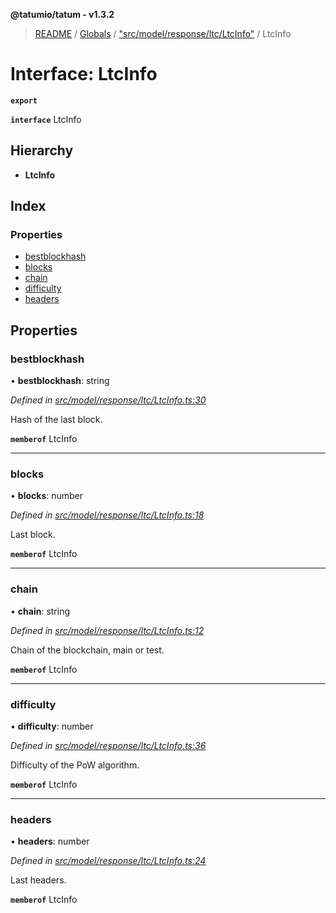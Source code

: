 **@tatumio/tatum - v1.3.2**

> [README](../README.md) / [Globals](../globals.md) / ["src/model/response/ltc/LtcInfo"](../modules/_src_model_response_ltc_ltcinfo_.md) / LtcInfo

# Interface: LtcInfo

**`export`** 

**`interface`** LtcInfo

## Hierarchy

* **LtcInfo**

## Index

### Properties

* [bestblockhash](_src_model_response_ltc_ltcinfo_.ltcinfo.md#bestblockhash)
* [blocks](_src_model_response_ltc_ltcinfo_.ltcinfo.md#blocks)
* [chain](_src_model_response_ltc_ltcinfo_.ltcinfo.md#chain)
* [difficulty](_src_model_response_ltc_ltcinfo_.ltcinfo.md#difficulty)
* [headers](_src_model_response_ltc_ltcinfo_.ltcinfo.md#headers)

## Properties

### bestblockhash

•  **bestblockhash**: string

*Defined in [src/model/response/ltc/LtcInfo.ts:30](https://github.com/tatumio/tatum-js/blob/b9ab1e4/src/model/response/ltc/LtcInfo.ts#L30)*

Hash of the last block.

**`memberof`** LtcInfo

___

### blocks

•  **blocks**: number

*Defined in [src/model/response/ltc/LtcInfo.ts:18](https://github.com/tatumio/tatum-js/blob/b9ab1e4/src/model/response/ltc/LtcInfo.ts#L18)*

Last block.

**`memberof`** LtcInfo

___

### chain

•  **chain**: string

*Defined in [src/model/response/ltc/LtcInfo.ts:12](https://github.com/tatumio/tatum-js/blob/b9ab1e4/src/model/response/ltc/LtcInfo.ts#L12)*

Chain of the blockchain, main or test.

**`memberof`** LtcInfo

___

### difficulty

•  **difficulty**: number

*Defined in [src/model/response/ltc/LtcInfo.ts:36](https://github.com/tatumio/tatum-js/blob/b9ab1e4/src/model/response/ltc/LtcInfo.ts#L36)*

Difficulty of the PoW algorithm.

**`memberof`** LtcInfo

___

### headers

•  **headers**: number

*Defined in [src/model/response/ltc/LtcInfo.ts:24](https://github.com/tatumio/tatum-js/blob/b9ab1e4/src/model/response/ltc/LtcInfo.ts#L24)*

Last headers.

**`memberof`** LtcInfo
